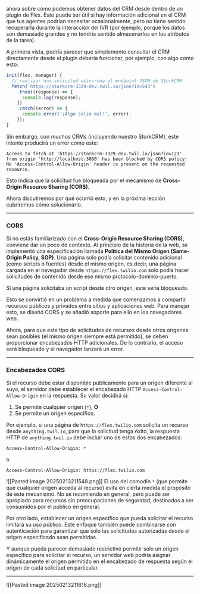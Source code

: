  ahora sobre cómo podemos obtener datos del CRM desde dentro de un plugin de Flex. Esto puede ser útil si hay información adicional en el CRM que tus agentes podrían necesitar ocasionalmente, pero no tiene sentido recuperarla durante la interacción del IVR (por ejemplo, porque los datos son demasiado grandes y no tendría sentido almacenarlos en los atributos de la tarea).

A primera vista, podría parecer que simplemente consultar el CRM directamente desde el plugin debería funcionar, por ejemplo, con algo como esto:

```javascript
init(flex, manager) {
  // realizar una solicitud asíncrona al endpoint JSON de StorkCRM
  fetch('https://storkcrm-3329-dev.twil.io/json?id=543')
    .then((response) => {
      console.log(response);
    })
    .catch((error) => {
      console.error('¡Algo salió mal!', error);
    });
}
```

Sin embargo, con muchos CRMs (incluyendo nuestro StorkCRM), este intento producirá un error como este:

```
Access to fetch at 'https://storkcrm-3329-dev.twil.io/json?id=123' from origin 'http://localhost:3000' has been blocked by CORS policy: No 'Access-Control-Allow-Origin' header is present on the requested resource.
```

Esto indica que la solicitud fue bloqueada por el mecanismo de **Cross-Origin Resource Sharing (CORS)**.

Ahora discutiremos por qué ocurrió esto, y en la próxima lección cubriremos cómo solucionarlo.

---

### CORS

Si no estás familiarizado con el **Cross-Origin Resource Sharing (CORS)**, conviene dar un poco de contexto. Al principio de la historia de la web, se implementó una especificación llamada **Política del Mismo Origen (Same-Origin Policy, SOP)**. Una página solo podía solicitar contenido adicional (como scripts o fuentes) desde el mismo origen, es decir, una página cargada en el navegador desde `https://flex.twilio.com` solo podía hacer solicitudes de contenido desde ese mismo protocolo-dominio-puerto.

Si una página solicitaba un script desde otro origen, este sería bloqueado.

Esto se convirtió en un problema a medida que comenzamos a compartir recursos públicos y privados entre sitios y aplicaciones web. Para manejar esto, se diseñó CORS y se añadió soporte para ello en los navegadores web.

Ahora, para que este tipo de solicitudes de recursos desde otros orígenes sean posibles (el mismo origen siempre está permitido), se deben proporcionar encabezados HTTP adicionales. De lo contrario, el acceso será bloqueado y el navegador lanzará un error.

---

### Encabezados CORS

Si el recurso debe estar disponible públicamente para un origen diferente al suyo, el servidor debe establecer el encabezado HTTP `Access-Control-Allow-Origin` en la respuesta. Su valor decidirá si:

1. Se permite cualquier origen (`*`), **O**
2. Se permite un origen específico.

Por ejemplo, si una página de `https://flex.twilio.com` solicita un recurso desde `anything.twil.io`, para que la solicitud tenga éxito, la respuesta HTTP de `anything.twil.io` debe incluir uno de estos dos encabezados:

```http
Access-Control-Allow-Origin: *
```

o

```http
Access-Control-Allow-Origin: https://flex.twilio.com
```

![[Pasted image 20250213211548.png]]
El uso del comodín `*` (que permite que cualquier origen acceda al recurso) evita en cierta medida el propósito de este mecanismo. No se recomienda en general, pero puede ser apropiado para recursos sin preocupaciones de seguridad, destinados a ser consumidos por el público en general.

Por otro lado, establecer un origen específico que pueda solicitar el recurso limitará su uso público. Este enfoque también puede combinarse con autenticación para garantizar que solo las solicitudes autorizadas desde el origen especificado sean permitidas.

Y aunque pueda parecer demasiado restrictivo permitir solo un origen específico para solicitar el recurso, un servidor web podría asignar dinámicamente el origen permitido en el encabezado de respuesta según el origen de cada solicitud en particular.

--- 

![[Pasted image 20250213211616.png]]